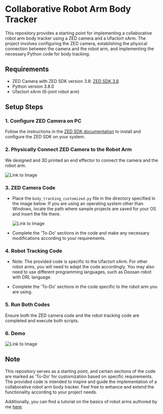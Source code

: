 # Collaborative Robot Arm Body Tracker

This repository provides a starting point for implementing a collaborative robot arm body tracker using a ZED camera and a Ufactort xArm. The project involves configuring the ZED camera, establishing the physical connection between the camera and the robot arm, and implementing the necessary Python code for body tracking.

## Requirements

- ZED Camera with ZED SDK version 3.8: [ZED SDK 3.8](https://www.stereolabs.com/developers/release/3.8)
- Python version 3.8.0
- Ufactort xArm (6-joint robot arm)

## Setup Steps

### 1. Configure ZED Camera on PC

Follow the instructions in the [ZED SDK documentation](https://www.stereolabs.com/docs/) to install and configure the ZED SDK on your system.

### 2. Physically Connect ZED Camera to the Robot Arm

We designed and 3D printed an end effector to connect the camera and the robot arm.

![Link to Image](path/to/image)

### 3. ZED Camera Code

- Place the `body_tracking_customized.py` file in the directory specified in the image below. If you are using an operating system other than Windows, locate the path where sample projects are saved for your OS and insert the file there.

  ![Link to Image](path/to/image)

- Complete the 'To-Do' sections in the code and make any necessary modifications according to your requirements.

### 4. Robot Tracking Code

- Note: The provided code is specific to the Ufactort xArm. For other robot arms, you will need to adapt the code accordingly. You may also need to use different programming languages, such as Doosan robot with DRL language.

- Complete the 'To-Do' sections in the code specific to the robot arm you are using.

### 5. Run Both Codes

Ensure both the ZED camera code and the robot tracking code are completed and execute both scripts.

### 6. Demo

![Link to Image](path/to/image)

## Note

This repository serves as a starting point, and certain sections of the code are marked as 'To-Do' for customization based on specific requirements. The provided code is intended to inspire and guide the implementation of a collaborative robot arm body tracker. Feel free to enhance and extend the functionality according to your project needs.

Additionally, you can find a tutorial on the basics of robot arms authored by me [here](https://www.youtube.com/watch?v=LM_INiNuWcs&list=PLTQAfwphGUyHzWAlYQcYkhI6lLmYAdobT).

